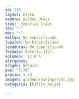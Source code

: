 ```yaml
---
id: 236
layout: birra
nombre: Gulden Draak
tipo:  Imperial Stout
ibu: "-"
ebc: "-"
maltas: No Especificado
lupulos: No Especificado
levaduras: No Especificado
formato: Botella 33cl.
volumen:  12.0 %
alergenos: 
origen: Bélgica
pvp: "3.70"
precio: 3.70
imagen: guldendraakimperial.jpg
categoria: [Estilo_Belga]

---
```

